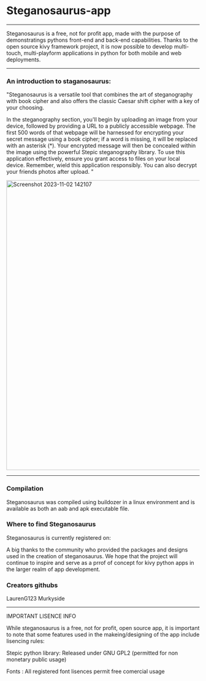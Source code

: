 # Steganosaurus-app
***
Steganosaurus is a free, not for profit app, made with the purpose of demonstratings pythons front-end and back-end capabilities. Thanks to the open source kivy framework project, it is now possible to develop multi-touch, multi-playform applications in python for both mobile and web deployments.

***
### An introduction to staganosaurus: 
"Steganosaurus is a versatile tool that combines the art of steganography with book cipher and also offers the classic Caesar shift cipher with a key of your choosing. 

In the steganography section, you'll begin by uploading an image from your device, followed by providing a URL to a publicly accessible webpage. The first 500 words of that webpage will be harnessed for encrypting your secret message using a book cipher; if a word is missing, it will be replaced with an asterisk (*). Your encrypted message will then be concealed within the image using the powerful Stepic steganography library. To use this application effectively, ensure you grant access to files on your local device. Remember, wield this application responsibly. You can also decrypt your friends photos after upload.
"



<img width="755" alt="Screenshot 2023-11-02 142107" src="https://github.com/LaurenG123/Steganosaurus-app/assets/72687468/26513585-2f93-491b-8c20-1e750b641d13">

***
### Compilation
Steganosaurus was compiled using buildozer in a linux environment and is available as both an aab and apk executable file. 

### Where to find Steganosaurus
Steganosaurus is currently registered on:



A big thanks to the community who provided the packages and designs used in the creation of steganosaurus. We hope that the project will continue to inspire and serve as a prrof of concept for kivy python apps in the larger realm of app development.



### Creators githubs

LaurenG123
Murkyside

***
IMPORTANT LISENCE INFO

While steganosaurus is a free, not for profit, open source app, it is important to note that some features used in the makeing/designing of the app include lisencing rules:

 Stepic python library: Released under GNU GPL2 (permitted for non monetary public usage) 
 
 Fonts : All registered font lisences permit free comercial usage

 
 
